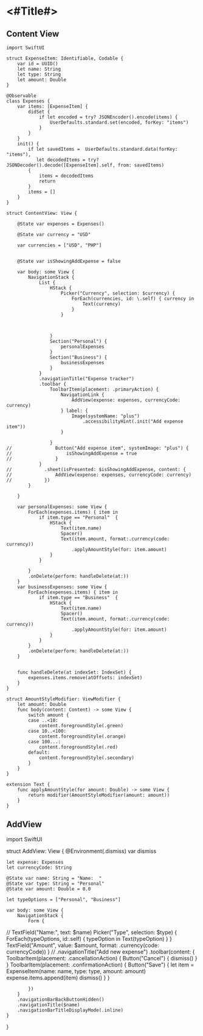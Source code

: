 #  <#Title#>

## Content View

```swiftui
import SwiftUI

struct ExpenseItem: Identifiable, Codable {
    var id = UUID()
    let name: String
    let type: String
    let amount: Double
}

@Observable
class Expenses {
    var items: [ExpenseItem] {
        didSet {
            if let encoded = try? JSONEncoder().encode(items) {
                UserDefaults.standard.set(encoded, forKey: "items")
            }
        }
    }
    init() {
        if let savedItems =  UserDefaults.standard.data(forKey: "items"),
           let decodedItems = try? JSONDecoder().decode([ExpenseItem].self, from: savedItems)
        {
            items = decodedItems
            return
        }
        items = []
    }
}

struct ContentView: View {

    @State var expenses = Expenses()
    
    @State var currency = "USD"
    
    var currencies = ["USD", "PHP"]
    
    
    @State var isShowingAddExpense = false
    
    var body: some View {
        NavigationStack {
            List {
                HStack {
                    Picker("Currency", selection: $currency) {
                        ForEach(currencies, id: \.self) { currency in
                            Text(currency)
                        }
                    }
                    
                    
                    
                }
                Section("Personal") {
                    personalExpenses
                }
                Section("Business") {
                    businessExpenses
                }
            }
            .navigationTitle("Expense tracker")
            .toolbar {
                ToolbarItem(placement: .primaryAction) {
                    NavigationLink {
                        AddView(expense: expenses, currencyCode: currency)
                    } label: {
                        Image(systemName: "plus")
                            .accessibilityHint(.init("Add expense item"))
                    }

                }
//                Button("Add expense item", systemImage: "plus") {
//                    isShowingAddExpense = true
//                }
            }
//            .sheet(isPresented: $isShowingAddExpense, content: {
//                AddView(expense: expenses, currencyCode: currency)
//            })
        }
        
    }
    
    var personalExpenses: some View {
        ForEach(expenses.items) { item in
            if item.type == "Personal"  {
                HStack {
                    Text(item.name)
                    Spacer()
                    Text(item.amount, format:.currency(code: currency))
                        .applyAmountStyle(for: item.amount)
                }
            }
            
        }
        .onDelete(perform: handleDelete(at:))
    }
    var businessExpenses: some View {
        ForEach(expenses.items) { item in
            if item.type == "Business"  {
                HStack {
                    Text(item.name)
                    Spacer()
                    Text(item.amount, format:.currency(code: currency))
                        .applyAmountStyle(for: item.amount)
                }
            }
        }
        .onDelete(perform: handleDelete(at:))
    }
    
    
    func handleDelete(at indexSet: IndexSet) {
        expenses.items.remove(atOffsets: indexSet)
    }
}

struct AmountStyleModifier: ViewModifier {
    let amount: Double
    func body(content: Content) -> some View {
        switch amount {
        case ..<10:
            content.foregroundStyle(.green)
        case 10..<100:
            content.foregroundStyle(.orange)
        case 100...:
            content.foregroundStyle(.red)
        default:
            content.foregroundStyle(.secondary)
        }
    }
}

extension Text {
    func applyAmountStyle(for amount: Double) -> some View {
        return modifier(AmountStyleModifier(amount: amount))
    }
}
```

## AddView

import SwiftUI

struct AddView: View {
    @Environment(\.dismiss) var dismiss
    
    let expense: Expenses
    let currencyCode: String
    
    @State var name: String = "Name:  "
    @State var type: String = "Personal"
    @State var amount: Double = 0.0
    
    let typeOptions = ["Personal", "Business"]
    
    var body: some View {
        NavigationStack {
            Form {
//                TextField("Name:", text: $name)
                Picker("Type", selection: $type) {
                    ForEach(typeOptions, id:\.self) { typeOption in
                        Text(typeOption)
                    }
                }
                TextField("Amount", value: $amount, format: .currency(code: currencyCode))
            }
//            .navigationTitle("Add new expense")
            .toolbar(content: {
                ToolbarItem(placement: .cancellationAction) {
                    Button("Cancel") {
                        dismiss()
                    }
                }
                ToolbarItem(placement: .confirmationAction) {
                    Button("Save") {
                        let item = ExpenseItem(name: name, type: type, amount: amount)
                        expense.items.append(item)
                        dismiss()
                    }
                }

            })
        }
        .navigationBarBackButtonHidden()
        .navigationTitle($name)
        .navigationBarTitleDisplayMode(.inline)
    }
    
}
